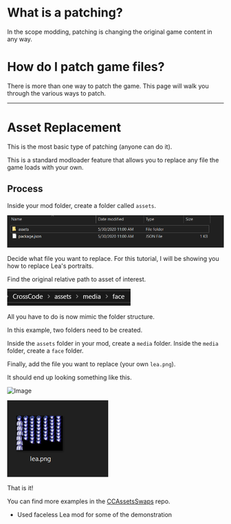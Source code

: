 # What is a patching?

In the scope modding, patching is changing the original game content in any way.


# How do I patch game files? 

There is more than one way to patch the game. This page will walk you through the various ways to patch.

<hr>

#  Asset Replacement

This is the most basic type of patching (anyone can do it).

This is a standard modloader feature that allows you to replace any file the game loads with your own.

## Process

Inside your mod folder, create a folder called `assets`.

![Image](/assets/patching/images/assets-folder.png?raw=true)

Decide what file you want to replace. For this tutorial, I will be showing you how to replace Lea's portraits.

Find the original relative path to asset of interest.

![Image](/assets/patching/images/lea-face-path.png?raw=true)

All you have to do is now mimic the folder structure.

In this example, two folders need to be created.

Inside the `assets` folder in your mod, create a `media` folder. Inside the `media` folder, create a `face` folder. 

Finally, add the file you want to replace (your own `lea.png`).

It should end up looking something like this.

![Image](/assets/images/patching/faceless-mod-path-example.png?raw=true)

![Image](/assets/patching/images/faceless-mod-folder-contents-example.png?raw=true)

That is it! 

You can find more examples in the [CCAssetsSwaps](https://github.com/CCDirectLink/CCAssetSwaps/) repo.

* Used faceless Lea mod for some of the demonstration

